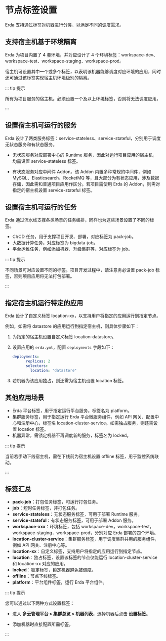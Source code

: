# 节点标签设置

Erda 支持通过标签对机器进行分类，以满足不同的调度需求。

## 支持宿主机基于环境隔离

Erda 为项目内置了 4 套环境，并对应设计了 4 个环境标签：workspace-dev、workspace-test、workspace-staging、workspace-prod。

宿主机可设置其中一个或多个标签，以表明该机器能够调度对应环境的应用，同时还可通过该标签实现宿主机环境级别的隔离。

::: tip 提示

所有为项目服务的宿主机，必须设置一个及以上环境标签，否则将无法调度应用。

:::

## 设置宿主机可运行的服务

Erda 设计了两类服务标签：service-stateless、service-stateful，分别用于调度无状态服务和有状态服务。

* 无状态服务对应部署中心的 Runtime 服务，因此对运行项目应用的宿主机，均需设置 service-stateless 标签。

* 有状态服务对应中间件 Addon。该 Addon 内置多种常规的中间件，例如 MySQL、Elasticsearch、RocketMQ 等，且大部分为有状态应用，涉及数据存储，因此需和普通项目应用作区分。若项目需使用 Erda 的 Addon，则需对指定的宿主机设置 service-stateful 标签。

## 设置宿主机可运行的任务

Erda 通过流水线支撑各类场景的任务编排，同样也为这些场景设置了不同的标签。

- CI/CD 任务，用于支撑项目开发、部署，对应标签为 pack-job。
- 大数据计算任务，对应标签为 bigdata-job。
- 平台运维任务，例如添加机器、升级集群等，对应标签为 job。

::: tip 提示

不同场景可对应设置不同的标签。项目开发过程中，请注意务必设置 pack-job 标签，否则项目应用将无法打包部署。

:::

## 指定宿主机运行特定的应用

Erda 设计了自定义标签 location-xx，以支持用户将指定的应用运行到指定节点。

例如，如需将 datastore 的应用运行到指定宿主机，则具体步骤如下：

1. 为指定的宿主机设置自定义标签 location-datastore。

2. 设置应用的 `erda.yml`，配置 `deployments` 字段如下：

   ```yaml
   deployments:
         replicas: 2
         selectors:
           location: "datastore"
   ```

3. 若机器为该应用独占，则还需为宿主机设置 location 标签。

## 其他应用场景

- Erda 平台标签，用于指定运行平台服务，标签名为 platform。
- 集群服务标签，用于指定运行 Erda 平台微服务组件，例如 API 网关、配置中心和注册中心，标签名 location-cluster-service。如需独占服务，则还需设置 location 标签。
- 机器异常，需锁定机器不再调度新的服务，标签名为 locked。

::: tip 提示

当前若手动下线宿主机，需在下线前为宿主机设置 offline 标签，用于监控系统联动。

:::

## 标签汇总

- **pack-job**：打包任务标签，可运行打包任务。
- **job**：短时任务标签，非打包任务。
- **service-stateless**：无状态服务标签，可用于部署 Runtime 服务。
- **service-stateful**：有状态服务标签，可用于部署 Addon 服务。
- **workspace-xxx**：环境标签，包括 workspace-dev，workspace-test，workspace-staging，workspace-prod，分别对应 Erda 部署的四个环境。
- **location-cluster-service**：集群服务标签，用于调度集群共用的服务组件，例如 API 网关、注册中心等。
- **location-xx**：自定义标签，支持用户将指定的应用运行到指定节点。
- **location**：独占标签，设置该标签的节点仅能运行 location-cluster-service 和 location-xx 对应的应用。
- **locked**：锁定标签，锁定机器避免被调度。
- **offline**：节点下线标签。
- **platform**：平台组件标签，运行 Erda 平台组件。

::: tip 提示

您可以通过以下两种方式设置标签：

* 进入 **多云管理平台 > 集群总览 > 机器列表**，选择机器后点击 **设置标签**。

* 添加机器时直接配置所需标签。

:::

